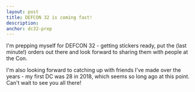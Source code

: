 ```yaml
---
layout: post
title: DEFCON 32 is coming fast!
description:
anchor: dc32-prep
---
```

<p>I'm prepping myself for DEFCON 32 - getting stickers ready, put the (last minute!) orders out there and look forward to sharing them with people at the Con.</p>
<p>I'm also looking forward to catching up with friends I've made over the years - my first DC was 28 in 2018, which seems so long ago at this point. Can't wait to see you all there!</p>